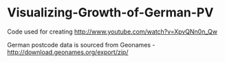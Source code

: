 Visualizing-Growth-of-German-PV
===============================

Code used for creating http://www.youtube.com/watch?v=XpvQNn0n_Qw

German postcode data is sourced from Geonames - http://download.geonames.org/export/zip/
